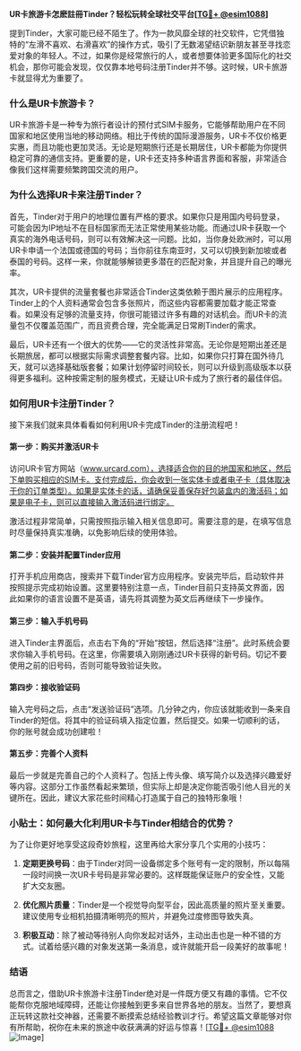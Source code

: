 **UR卡旅游卡怎麽註冊Tinder？轻松玩转全球社交平台[[TG💪+ @esim1088](https://t.me/s/esim1088)]**

提到Tinder，大家可能已经不陌生了。作为一款风靡全球的社交软件，它凭借独特的“左滑不喜欢、右滑喜欢”的操作方式，吸引了无数渴望结识新朋友甚至寻找恋爱对象的年轻人。不过，如果你是经常旅行的人，或者想要体验更多国际化的社交机会，那你可能会发现，仅仅靠本地号码注册Tinder并不够。这时候，UR卡旅游卡就显得尤为重要了。

### 什么是UR卡旅游卡？

UR卡旅游卡是一种专为旅行者设计的预付式SIM卡服务，它能够帮助用户在不同国家和地区使用当地的移动网络。相比于传统的国际漫游服务，UR卡不仅价格更实惠，而且功能也更加灵活。无论是短期旅行还是长期居住，UR卡都能为你提供稳定可靠的通信支持。更重要的是，UR卡还支持多种语言界面和客服，非常适合像我们这样需要频繁跨国交流的用户。

### 为什么选择UR卡来注册Tinder？

首先，Tinder对于用户的地理位置有严格的要求。如果你只是用国内号码登录，可能会因为IP地址不在目标国家而无法正常使用某些功能。而通过UR卡获取一个真实的海外电话号码，则可以有效解决这一问题。比如，当你身处欧洲时，可以用UR卡申请一个法国或德国的号码；当你前往东南亚时，又可以切换到新加坡或者泰国的号码。这样一来，你就能够解锁更多潜在的匹配对象，并且提升自己的曝光率。

其次，UR卡提供的流量套餐也非常适合Tinder这类依赖于图片展示的应用程序。Tinder上的个人资料通常会包含多张照片，而这些内容都需要加载才能正常查看。如果没有足够的流量支持，你很可能错过许多有趣的对话机会。而UR卡的流量包不仅覆盖范围广，而且资费合理，完全能满足日常刷Tinder的需求。

最后，UR卡还有一个很大的优势——它的灵活性非常高。无论你是短期出差还是长期旅居，都可以根据实际需求调整套餐内容。比如，如果你只打算在国外待几天，就可以选择基础版套餐；如果计划停留时间较长，则可以升级到高级版本以获得更多福利。这种按需定制的服务模式，无疑让UR卡成为了旅行者的最佳伴侣。

### 如何用UR卡注册Tinder？

接下来我们就来具体看看如何利用UR卡完成Tinder的注册流程吧！

#### 第一步：购买并激活UR卡

访问UR卡官方网站（www.urcard.com），选择适合你的目的地国家和地区，然后下单购买相应的SIM卡。支付完成后，你会收到一张实体卡或者电子卡（具体取决于你的订单类型）。如果是实体卡的话，请确保妥善保存好包装盒内的激活码；如果是电子卡，则可以直接输入激活码进行绑定。

激活过程非常简单，只需按照指示输入相关信息即可。需要注意的是，在填写信息时尽量保持真实准确，以免影响后续的使用体验。

#### 第二步：安装并配置Tinder应用

打开手机应用商店，搜索并下载Tinder官方应用程序。安装完毕后，启动软件并按照提示完成初始设置。这里要特别注意一点，Tinder目前只支持英文界面，因此如果你的语言设置不是英语，请先将其调整为英文后再继续下一步操作。

#### 第三步：输入手机号码

进入Tinder主界面后，点击右下角的“开始”按钮，然后选择“注册”。此时系统会要求你输入手机号码。在这里，你需要填入刚刚通过UR卡获得的新号码。切记不要使用之前的旧号码，否则可能导致验证失败。

#### 第四步：接收验证码

输入完号码之后，点击“发送验证码”选项。几分钟之内，你应该就能收到一条来自Tinder的短信。将其中的验证码填入指定位置，然后提交。如果一切顺利的话，你的账号就会成功创建啦！

#### 第五步：完善个人资料

最后一步就是完善自己的个人资料了。包括上传头像、填写简介以及选择兴趣爱好等内容。这部分工作虽然看起来繁琐，但实际上却是决定你能否吸引他人目光的关键所在。因此，建议大家花些时间精心打造属于自己的独特形象哦！

### 小贴士：如何最大化利用UR卡与Tinder相结合的优势？

为了让你更好地享受这段奇妙旅程，这里再给大家分享几个实用的小技巧：

1. **定期更换号码**：由于Tinder对同一设备绑定多个账号有一定的限制，所以每隔一段时间换一次UR卡号码是非常必要的。这样既能保证账户的安全性，又能扩大交友圈。
   
2. **优化照片质量**：Tinder是一个视觉导向型平台，因此高质量的照片至关重要。建议使用专业相机拍摄清晰明亮的照片，并避免过度修图导致失真。
   
3. **积极互动**：除了被动等待别人向你发起对话外，主动出击也是一种不错的方式。试着给感兴趣的对象发送第一条消息，或许就能开启一段美好的故事呢！

### 结语

总而言之，借助UR卡旅游卡注册Tinder绝对是一件既方便又有趣的事情。它不仅能帮你克服地域障碍，还能让你接触到更多来自世界各地的朋友。当然了，要想真正玩转这款社交神器，还需要不断摸索总结经验教训才行。希望这篇文章能够对你有所帮助，祝你在未来的旅途中收获满满的好运与惊喜！[[TG💪+ @esim1088](https://t.me/s/esim1088) ![Image](https://i.postimg.cc/4NQfJmqS/Snipaste-2025-05-13-00-14-12.png)]